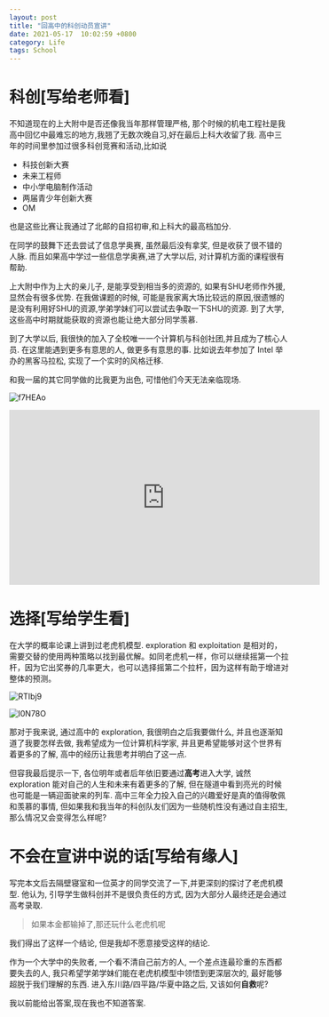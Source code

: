 ```yaml
---
layout: post
title: "回高中的科创动员宣讲"
date: 2021-05-17  10:02:59 +0800
category: Life
tags: School
---
```


# 科创[写给老师看]

不知道现在的上大附中是否还像我当年那样管理严格, 那个时候的机电工程社是我高中回忆中最难忘的地方,我翘了无数次晚自习,好在最后上科大收留了我.  高中三年的时间里参加过很多科创竞赛和活动,比如说

- 科技创新大赛
- 未来工程师
- 中小学电脑制作活动
- 两届青少年创新大赛
- OM

也是这些比赛让我通过了北邮的自招初审,和上科大的最高档加分. 

在同学的鼓舞下还去尝试了信息学奥赛, 虽然最后没有拿奖, 但是收获了很不错的人脉. 而且如果高中学过一些信息学奥赛,进了大学以后, 对计算机方面的课程很有帮助.

上大附中作为上大的亲儿子, 是能享受到相当多的资源的, 如果有SHU老师作外援, 显然会有很多优势. 在我做课题的时候, 可能是我家离大场比较远的原因,很遗憾的是没有利用好SHU的资源,学弟学妹们可以尝试去争取一下SHU的资源. 到了大学, 这些高中时期就能获取的资源也能让绝大部分同学羡慕.

到了大学以后, 我很快的加入了全校唯一一个计算机与科创社团,并且成为了核心人员. 在这里能遇到更多有意思的人, 做更多有意思的事. 比如说去年参加了 Intel 举办的黑客马拉松, 实现了一个实时的风格迁移.

和我一届的其它同学做的比我更为出色, 可惜他们今天无法亲临现场. 

![f7HEAo](https://oss.aaaab3n.moe/uPic/f7HEAo.png)

<iframe width="560" height="315" src="https://www.youtube-nocookie.com/embed/TXjWvf2tOGk" frameborder="0" allow="accelerometer; autoplay; clipboard-write; encrypted-media; gyroscope; picture-in-picture" allowfullscreen></iframe>

# 选择[写给学生看]

在大学的概率论课上讲到过老虎机模型. exploration 和 exploitation 是相对的，需要交替的使用两种策略以找到最优解。如同老虎机一样，你可以继续摇第一个拉杆，因为它出奖券的几率更大，也可以选择摇第二个拉杆，因为这样有助于增进对整体的预测。

![RTIbj9](https://oss.aaaab3n.moe/uPic/RTIbj9.png)

![I0N78O](https://oss.aaaab3n.moe/uPic/I0N78O.png)

那对于我来说, 通过高中的 exploration, 我很明白之后我要做什么, 并且也逐渐知道了我要怎样去做, 我希望成为一位计算机科学家, 并且更希望能够对这个世界有着更多的了解, 高中的经历让我思考并明白了这一点.

但容我最后提示一下, 各位明年或者后年依旧要通过**高考**进入大学, 诚然 exploration 能对自己的人生和未来有着更多的了解, 但在隧道中看到亮光的时候也可能是一辆迎面驶来的列车. 高中三年全力投入自己的兴趣爱好是真的值得敬佩和羡慕的事情, 但如果我和我当年的科创队友们因为一些随机性没有通过自主招生, 那么情况又会变得怎么样呢?

# 不会在宣讲中说的话[写给有缘人]

写完本文后去隔壁寝室和一位英才的同学交流了一下,并更深刻的探讨了老虎机模型. 他认为, 引导学生做科创并不是很负责任的方式, 因为大部分人最终还是会通过高考录取. 

> 如果本金都输掉了,那还玩什么老虎机呢

我们得出了这样一个结论, 但是我却不愿意接受这样的结论.

作为一个大学中的失败者, 一个看不清自己前方的人, 一个差点连最珍重的东西都要失去的人, 我只希望学弟学妹们能在老虎机模型中领悟到更深层次的, 最好能够超脱于我们理解的东西. 进入东川路/四平路/华夏中路之后, 又该如何**自救**呢?

我以前能给出答案,现在我也不知道答案.